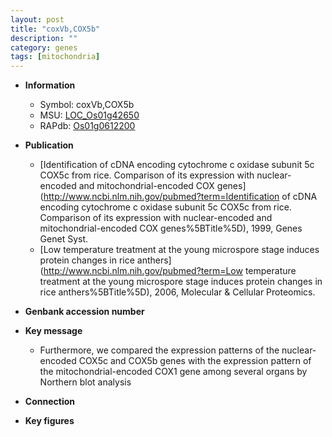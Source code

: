 ```yaml
---
layout: post
title: "coxVb,COX5b"
description: ""
category: genes
tags: [mitochondria]
---
```


* **Information**  
    + Symbol: coxVb,COX5b  
    + MSU: [LOC_Os01g42650](http://rice.plantbiology.msu.edu/cgi-bin/ORF_infopage.cgi?orf=LOC_Os01g42650)  
    + RAPdb: [Os01g0612200](http://rapdb.dna.affrc.go.jp/viewer/gbrowse_details/irgsp1?name=Os01g0612200)  

* **Publication**  
    + [Identification of cDNA encoding cytochrome c oxidase subunit 5c COX5c from rice. Comparison of its expression with nuclear-encoded and mitochondrial-encoded COX genes](http://www.ncbi.nlm.nih.gov/pubmed?term=Identification of cDNA encoding cytochrome c oxidase subunit 5c COX5c from rice. Comparison of its expression with nuclear-encoded and mitochondrial-encoded COX genes%5BTitle%5D), 1999, Genes Genet Syst.
    + [Low temperature treatment at the young microspore stage induces protein changes in rice anthers](http://www.ncbi.nlm.nih.gov/pubmed?term=Low temperature treatment at the young microspore stage induces protein changes in rice anthers%5BTitle%5D), 2006, Molecular & Cellular Proteomics.

* **Genbank accession number**  

* **Key message**  
    + Furthermore, we compared the expression patterns of the nuclear-encoded COX5c and COX5b genes with the expression pattern of the mitochondrial-encoded COX1 gene among several organs by Northern blot analysis

* **Connection**  

* **Key figures**  


